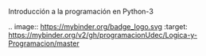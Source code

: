 Introducción a la programación en Python-3

.. image:: https://mybinder.org/badge_logo.svg
 :target: https://mybinder.org/v2/gh/programacionUdec/Logica-y-Programacion/master
